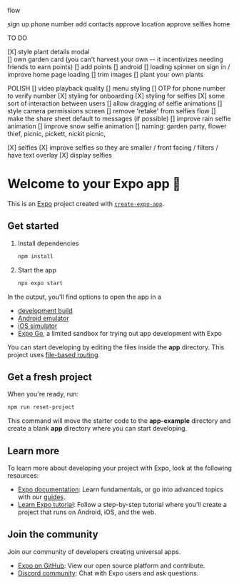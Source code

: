 flow

sign up
phone number add
contacts approve
location approve
selfies
home

TO DO

[X] style plant details modal  
[] own garden card (you can't harvest your own -- it incentivizes needing friends to earn points)
[] add points
[] android
[] loading spinner on sign in / improve home page loading
[] trim images
[] plant your own plants

POLISH
[] video playback quality
[] menu styling
[] OTP for phone number to verify number
[X] styling for onboarding
[X] styling for selfies
[X] some sort of interaction between users
[] allow dragging of selfie animations
[] style camera permissions screen
[] remove 'retake' from selfies flow
[] make the share sheet default to messages (if possible)
[] improve rain selfie animation
[] improve snow selfie animation
[] naming: garden party, flower thief, picnic, pickett, nickit picnic,

[X] selfies
[X] improve selfies so they are smaller / front facing / filters / have text overlay
[X] display selfies

# Welcome to your Expo app 👋

This is an [Expo](https://expo.dev) project created with [`create-expo-app`](https://www.npmjs.com/package/create-expo-app).

## Get started

1. Install dependencies

    ```bash
    npm install
    ```

2. Start the app

    ```bash
    npx expo start
    ```

In the output, you'll find options to open the app in a

- [development build](https://docs.expo.dev/develop/development-builds/introduction/)
- [Android emulator](https://docs.expo.dev/workflow/android-studio-emulator/)
- [iOS simulator](https://docs.expo.dev/workflow/ios-simulator/)
- [Expo Go](https://expo.dev/go), a limited sandbox for trying out app development with Expo

You can start developing by editing the files inside the **app** directory. This project uses [file-based routing](https://docs.expo.dev/router/introduction).

## Get a fresh project

When you're ready, run:

```bash
npm run reset-project
```

This command will move the starter code to the **app-example** directory and create a blank **app** directory where you can start developing.

## Learn more

To learn more about developing your project with Expo, look at the following resources:

- [Expo documentation](https://docs.expo.dev/): Learn fundamentals, or go into advanced topics with our [guides](https://docs.expo.dev/guides).
- [Learn Expo tutorial](https://docs.expo.dev/tutorial/introduction/): Follow a step-by-step tutorial where you'll create a project that runs on Android, iOS, and the web.

## Join the community

Join our community of developers creating universal apps.

- [Expo on GitHub](https://github.com/expo/expo): View our open source platform and contribute.
- [Discord community](https://chat.expo.dev): Chat with Expo users and ask questions.
